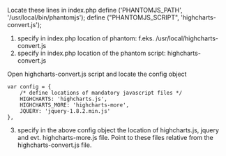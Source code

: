 Locate these lines in index.php
	define ('PHANTOMJS_PATH', '/usr/local/bin/phantomjs');
	define ("PHANTOMJS_SCRIPT", 'highcharts-convert.js');

1. specify in index.php location of phantom: f.eks. /usr/local/highcharts-convert.js
2. specify in index.php location of the phantom script: highcharts-convert.js

Open highcharts-convert.js script and locate the config object

	var config = {
		/* define locations of mandatory javascript files */
		HIGHCHARTS: 'highcharts.js',
		HIGHCHARTS_MORE: 'highcharts-more',
		JQUERY: 'jquery-1.8.2.min.js'
	},
3. specify in the above config object the location of highcharts.js, jquery and evt. highcharts-more.js file. Point to these files relative from the highcharts-convert.js file.



